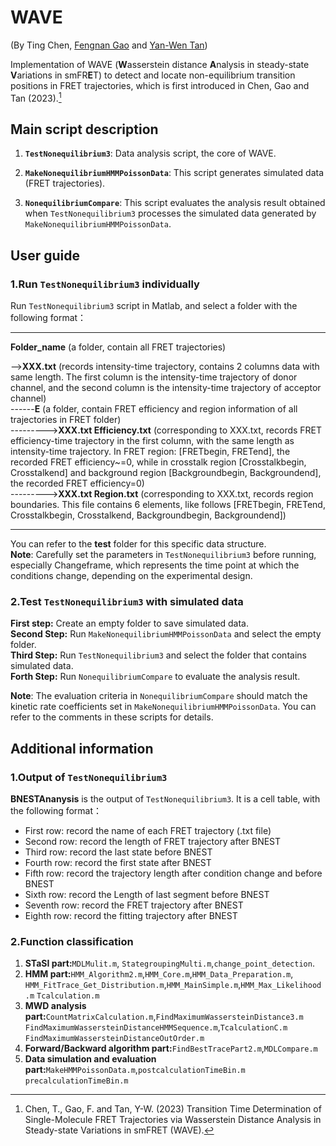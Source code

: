 # WAVE

(By Ting Chen, [Fengnan Gao](https://gaofn.xyz/ "Fengnan's Homepage") and [Yan-Wen Tan](https://phys.fudan.edu.cn/f7/50/c7605a63312/page.htm "Yan-Wen's faculty page"))

Implementation of WAVE (**W**asserstein distance **A**nalysis in steady-state **V**ariations in smFR**E**T) to detect and locate non-equilibrium transition positions in FRET trajectories, which is first introduced in Chen, Gao and Tan (2023).[^1]

[^1]: Chen, T., Gao, F. and Tan, Y-W. (2023) Transition Time Determination of Single-Molecule FRET Trajectories via Wasserstein Distance Analysis in Steady-state Variations in smFRET (WAVE).

## Main script description

1. **`TestNonequilibrium3`**: Data analysis script, the core of WAVE. 

2. **`MakeNonequilibriumHMMPoissonData`**: This script generates simulated data (FRET trajectories).

3. **`NonequilibriumCompare`**: This script evaluates the analysis result obtained when `TestNonequilibrium3` processes the simulated data generated by `MakeNonequilibriumHMMPoissonData`.

## User guide

### 1.Run `TestNonequilibrium3` individually

Run `TestNonequilibrium3` script in Matlab, and select a folder with the following format：
***
****Folder_name**** (a folder, contain all FRET trajectories)  

-->**XXX.txt** (records intensity-time trajectory, contains 2 columns data with same length. The first column is the intensity-time trajectory of donor channel, and the second column is the intensity-time trajectory of acceptor channel)  
------****E**** (a folder, contain FRET efficiency and region information of all trajectories in FRET folder)  
--------->**XXX.txt Efficiency.txt** (corresponding to XXX.txt, records FRET efficiency-time  trajectory in the first column, with the same length as intensity-time trajectory. In FRET region: [FRETbegin, FRETend], the recorded FRET efficiency~=0, while in crosstalk region [Crosstalkbegin, Crosstalkend] and background region [Backgroundbegin, Backgroundend], the recorded FRET efficiency=0)  
--------->**XXX.txt Region.txt** (corresponding to XXX.txt, records region boundaries. This file contains 6 elements, like follows [FRETbegin, FRETend, Crosstalkbegin, Crosstalkend, Backgroundbegin, Backgroundend])
***
You can refer to the **test** folder for this specific data structure.  
**Note**: Carefully set the parameters in `TestNonequilibrium3` before running, especially Changeframe, which represents the time point at which the conditions change, depending on the experimental design.

### 2.Test `TestNonequilibrium3` with simulated data

**First step:** Create an empty folder to save simulated data.  
**Second Step:** Run `MakeNonequilibriumHMMPoissonData` and select the empty folder.  
**Third Step:** Run `TestNonequilibrium3` and select the folder that contains simulated data.  
**Forth Step:** Run `NonequilibriumCompare` to evaluate the analysis result.

**Note**: The evaluation criteria in `NonequilibriumCompare` should match the kinetic rate coefficients set in `MakeNonequilibriumHMMPoissonData`. You can refer to the comments in these scripts for details.

## Additional information

### 1.Output of `TestNonequilibrium3`

**BNESTAnanysis** is the output of `TestNonequilibrium3`. It is a cell table, with the following format：

- First row: record the name of each FRET trajectory (.txt file)
- Second row: record the length of FRET trajectory after BNEST
- Third row: record the last state before BNEST
- Fourth row: record the first state after BNEST
- Fifth row: record the trajectory length after condition change and before BNEST
- Sixth row: record the Length of last segment before BNEST
- Seventh row: record the FRET trajectory after BNEST
- Eighth row: record the fitting trajectory after BNEST

### 2.Function classification

1. **STaSI part:**`MDLMulit.m`,	`StategroupingMulti.m`,`change_point_detection`.
2. **HMM part:**`HMM_Algorithm2.m`,`HMM_Core.m`,`HMM_Data_Preparation.m`,
`HMM_FitTrace_Get_Distribution.m`,`HMM_MainSimple.m`,`HMM_Max_Likelihood.m`
`Tcalculation.m`
3. **MWD  analysis part:**`CountMatrixCalculation.m`,`FindMaximumWassersteinDistance3.m`
`FindMaximumWassersteinDistanceHMMSequence.m`,`TcalculationC.m`
`FindMaximumWassersteinDistanceOutOrder.m`
4. **Forward/Backward algorithm part:**`FindBestTracePart2.m`,`MDLCompare.m`
5. **Data simulation and evaluation part:**`MakeHMMPoissonData.m`,`postcalculationTimeBin.m`
`precalculationTimeBin.m`
